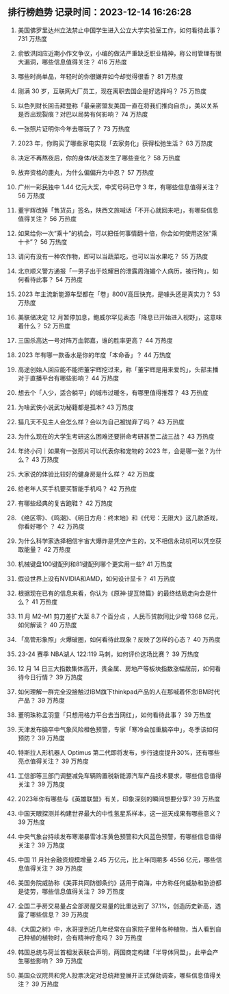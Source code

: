 
## 排行榜趋势 记录时间：2023-12-14 16:26:28
  
  1. 美国佛罗里达州立法禁止中国学生进入公立大学实验室工作，如何看待此事？ 731 万热度
    
  2. 俞敏洪回应近期小作文争议，小编的做法严重缺乏职业精神，称公司管理有很大漏洞，哪些信息值得关注？ 416 万热度
    
  3. 哪些时尚单品，年轻时的你很嫌弃如今却觉得很香？ 81 万热度
    
  4. 刚满 30 岁，互联网大厂员工，现在离职去国企是好选择吗？ 75 万热度
    
  5. 以色列财长回击拜登称「最亲密盟友美国一直在将我们推向自杀」，美以关系是否出现裂痕？对巴以局势有何影响？ 74 万热度
    
  6. 一张照片证明你今年去哪玩了？ 73 万热度
    
  7. 2023 年，你购买了哪些家电实现「去家务化」获得松弛生活？ 63 万热度
    
  8. 决定不再熬夜后，你的身体/状态发生了哪些变化？ 58 万热度
    
  9. 放弃资格的鹿丸，为什么偏偏升为中忍？ 57 万热度
    
  10. 广州一彩民独中 1.44 亿元大奖，中奖号码已守 3 年，有哪些信息值得关注？ 56 万热度
    
  11. 董宇辉改掉「售货员」签名，陕西文旅喊话「不开心就回来吧」，有哪些信息值得关注？ 56 万热度
    
  12. 如果给你一次“乘十”的机会，可以把任何事情翻十倍，你会如何使用这张“乘十卡”？ 56 万热度
    
  13. 请问有没有一种农作物，即可以当蔬菜吃，也可以当水果吃？ 55 万热度
    
  14. 北京顺义警方通报「一男子出于炫耀目的泄露周海媚个人病历，被行拘」，如何看待此事？ 54 万热度
    
  15. 2023 年主流新能源车型都在「卷」800V高压快充，是噱头还是真实力？ 53 万热度
    
  16. 美联储决定 12 月暂停加息，鲍威尔罕见表态「降息已开始进入视野」，这意味着什么？ 52 万热度
    
  17. 三国杀高达一号对阵万血郭嘉，谁的胜率更高？ 44 万热度
    
  18. 2023 年有哪一款香水是你的年度「本命香」？ 44 万热度
    
  19. 高途创始人回应能不能把董宇辉挖过来，称「董宇辉是用来爱的」，头部主播对于直播平台有哪些影响？ 44 万热度
    
  20. 想去个「人少，适合躺平」的城市过暖冬，有哪里值得推荐？ 43 万热度
    
  21. 为啥武侠小说武功秘籍都是孤本? 43 万热度
    
  22. 猫几天不见主人会怎么样？会以为自己被抛弃了吗？ 43 万热度
    
  23. 为什么现在的大学生考研这么困难还要拼命考研甚至二战三战？ 43 万热度
    
  24. 年终小问｜如果有一张照片可以代表你和宠物的 2023 年，会是哪一张？为什么？ 43 万热度
    
  25. 大家说的体验比较好的健身房是什么样？ 42 万热度
    
  26. 给老年人买手机要买智能手机吗？ 42 万热度
    
  27. 有哪些经典的复古跑鞋？ 42 万热度
    
  28. 《绝区零》、《鸣潮》、《明日方舟：终末地》和《代号：无限大》这几款游戏，你看好哪个 ？ 42 万热度
    
  29. 为什么科学家选择相信宇宙大爆炸是凭空产生的，又不相信永动机可以凭空获取能量？ 42 万热度
    
  30. 机械键盘100键配列和81键配列哪个更实用一些? 41 万热度
    
  31. 假设世界上没有NVIDIA和AMD，如何设计显卡？ 41 万热度
    
  32. 根据现在已有的信息来看，你认为《原神·提瓦特篇》的最终结局走向会是什么？ 41 万热度
    
  33. 11 月 M2-M1 剪刀差扩大至 8.7 个百分点 ，人民币贷款同比少增 1368 亿元，如何解读？ 40 万热度
    
  34. 「高管形象照」火爆破圈，如何看待此现象？反映了怎样的心态？ 40 万热度
    
  35. 23-24 赛季 NBA湖人 122:119 马刺，如何评价这场比赛？ 39 万热度
    
  36. 12 月 14 日三大指数集体高开，贵金属、房地产等板块指数涨幅居前，如何看待今日行情？ 39 万热度
    
  37. 如何理解一群完全没接触过IBM旗下thinkpad产品的人在那喊着怀念IBM时代产品？ 39 万热度
    
  38. 董明珠称孟羽童「只想用格力平台去当网红」，如何看待此事？ 39 万热度
    
  39. 天津发布脑卒中气象风险橙色预警，专家「寒冷会加重脑卒中」，冬季该如何预防？ 39 万热度
    
  40. 特斯拉人形机器人 Optimus 第二代即将发布，步行速度提升30%，还有哪些亮点值得关注？ 39 万热度
    
  41. 工信部等三部门调整减免车辆购置税新能源汽车产品技术要求，哪些信息值得关注？ 39 万热度
    
  42. 2023年你有哪些与《英雄联盟》有关，印象深刻的瞬间想要分享? 39 万热度
    
  43. 中国天眼探测并构建世界最大的中性氢星系样本，这一巡天成果有哪些意义？ 39 万热度
    
  44. 中央气象台持续发布寒潮暴雪冰冻黄色预警和大风蓝色预警，有哪些信息值得关注？ 39 万热度
    
  45. 中国 11 月社会融资规模增量 2.45 万亿元，比上年同期多 4556 亿元，哪些信息值得关注？ 39 万热度
    
  46. 美国务院威胁称《美菲共同防御条约》适用于南海，中方称任何威胁和胁迫都是徒劳，哪些信息值得关注？ 39 万热度
    
  47. 全国二手房交易量占全部房屋交易量的比重达到了 37.1%，创造历史新高，透露了哪些信息？ 39 万热度
    
  48. 《大国之树》中，水哥提到近几年经常在自家院子里种各种植物，当人看到自己种植的植物时，会有精神疗愈吗？ 39 万热度
    
  49. 韩国总统与荷兰首相发表联合声明，两国商定构建「半导体同盟」，此举会产生哪些影响？ 39 万热度
    
  50. 美国众议院共和党人投票决定对总统拜登展开正式弹劾调查，哪些信息值得关注？ 39 万热度
    